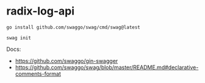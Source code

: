 # radix-log-api

```
go install github.com/swaggo/swag/cmd/swag@latest
```

```
swag init
```

Docs:
- https://github.com/swaggo/gin-swagger
- https://github.com/swaggo/swag/blob/master/README.md#declarative-comments-format